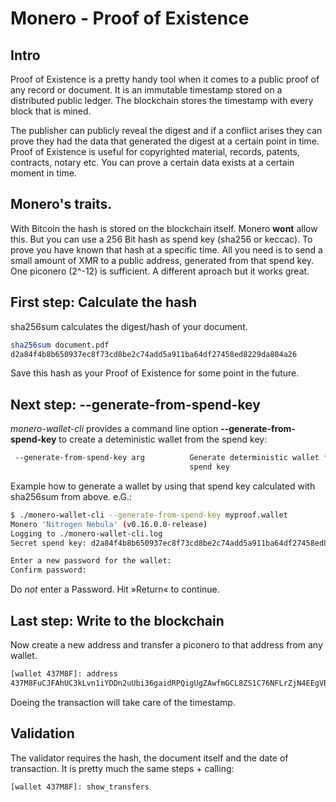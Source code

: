 # Monero - Proof of Existence

## Intro

Proof of Existence is a pretty handy tool when it comes to a public proof of any record or document. It is an immutable timestamp stored on a distributed public ledger. The blockchain stores the timestamp with every block that is mined.

The publisher can publicly reveal the digest and if  a conflict arises they can prove they had the data that generated the digest at a certain point in time. Proof of Existence is useful for copyrighted material, records, patents, contracts, notary etc. You can prove a certain data exists at a certain moment in time.

## Monero's traits.

With Bitcoin the hash is stored on the blockchain itself. Monero **wont** allow this. But you can use a 256 Bit hash as spend key (sha256 or keccac). To prove you have known that hash at a specific time. All you need is to send a small amount of XMR to a public address, generated from that spend key. One piconero (2^-12) is sufficient. A different aproach but it works great.

## First step: Calculate the hash

sha256sum calculates the digest/hash of your document.

```bash
sha256sum document.pdf
d2a84f4b8b650937ec8f73cd8be2c74add5a911ba64df27458ed8229da804a26
```
Save this hash as your Proof of Existence for some point in the future.

## Next step: --generate-from-spend-key

*monero-wallet-cli* provides a command line option **--generate-from-spend-key** to create a deteministic wallet from the spend key:

```bash
 --generate-from-spend-key arg          Generate deterministic wallet from 
                                        spend key
```
Example how to generate a wallet by using that spend key calculated with sha256sum from above. e.G.:

```bash
$ ./monero-wallet-cli --generate-from-spend-key myproof.wallet
Monero 'Nitrogen Nebula' (v0.16.0.0-release)
Logging to ./monero-wallet-cli.log
Secret spend key: d2a84f4b8b650937ec8f73cd8be2c74add5a911ba64df27458ed8229da804a26

Enter a new password for the wallet: 
Confirm password:
```
Do *not* enter a Password. Hit »Return« to continue.

## Last step: Write to the blockchain

Now create a new address and transfer a piconero to that address from any wallet.

```bash
[wallet 437M8F]: address
437M8FuCJFAhUC3kLvn1iYDDn2uUbi36gaidRPQigUgZAwfmGCL8ZS1C76NFLrZjN4EEgVBEBeD4D2MJKEWSW936BQXCYTB
```
Doeing the transaction will take care of the timestamp.

## Validation

The validator requires the hash, the document itself and the date of transaction.
It is pretty much the same steps + calling:

```bash
[wallet 437M8F]: show_transfers

```
